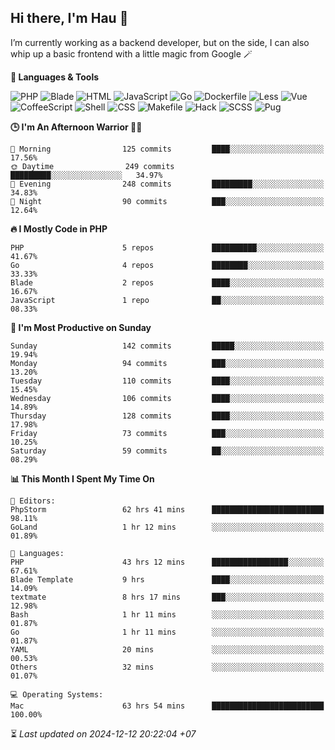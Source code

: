 ## Hi there, I'm Hau 👋
I’m currently working as a backend developer, but on the side, I can also whip up a basic frontend with a little magic from Google 🪄

<!--START_SECTION:readme-stats-->
**💬 Languages & Tools**

![PHP](https://img.shields.io/badge/PHP-56.05%25-4F5D95?&logo=PHP&labelColor=151b23)
![Blade](https://img.shields.io/badge/Blade-36.58%25-f7523f?&logo=Blade&labelColor=151b23)
![HTML](https://img.shields.io/badge/HTML-05.16%25-e34c26?&logo=HTML&labelColor=151b23)
![JavaScript](https://img.shields.io/badge/JavaScript-00.82%25-f1e05a?&logo=JavaScript&labelColor=151b23)
![Go](https://img.shields.io/badge/Go-00.61%25-00ADD8?&logo=Go&labelColor=151b23)
![Dockerfile](https://img.shields.io/badge/Dockerfile-00.29%25-384d54?&logo=Dockerfile&labelColor=151b23)
![Less](https://img.shields.io/badge/Less-00.12%25-1d365d?&logo=Less&labelColor=151b23)
![Vue](https://img.shields.io/badge/Vue-00.11%25-41b883?&logo=Vue&labelColor=151b23)
![CoffeeScript](https://img.shields.io/badge/CoffeeScript-00.11%25-244776?&logo=CoffeeScript&labelColor=151b23)
![Shell](https://img.shields.io/badge/Shell-00.10%25-89e051?&logo=Shell&labelColor=151b23)
![CSS](https://img.shields.io/badge/CSS-00.03%25-663399?&logo=CSS&labelColor=151b23)
![Makefile](https://img.shields.io/badge/Makefile-00.01%25-427819?&logo=Makefile&labelColor=151b23)
![Hack](https://img.shields.io/badge/Hack-00.01%25-878787?&logo=Hack&labelColor=151b23)
![SCSS](https://img.shields.io/badge/SCSS-00.00%25-c6538c?&logo=SCSS&labelColor=151b23)
![Pug](https://img.shields.io/badge/Pug-00.00%25-a86454?&logo=Pug&labelColor=151b23)


**🕒 I'm An Afternoon Warrior 🥷🏻**

```text
🌅 Morning                125 commits         ████░░░░░░░░░░░░░░░░░░░░░   17.56%
🌞 Daytime                249 commits         █████████░░░░░░░░░░░░░░░░   34.97%
🌆 Evening                248 commits         █████████░░░░░░░░░░░░░░░░   34.83%
🌙 Night                  90 commits          ███░░░░░░░░░░░░░░░░░░░░░░   12.64%
```

**🔥 I Mostly Code in PHP**

```text
PHP                      5 repos             ██████████░░░░░░░░░░░░░░░   41.67%
Go                       4 repos             ████████░░░░░░░░░░░░░░░░░   33.33%
Blade                    2 repos             ████░░░░░░░░░░░░░░░░░░░░░   16.67%
JavaScript               1 repo              ██░░░░░░░░░░░░░░░░░░░░░░░   08.33%
```

**📅 I'm Most Productive on Sunday**

```text
Sunday                   142 commits         █████░░░░░░░░░░░░░░░░░░░░   19.94%
Monday                   94 commits          ███░░░░░░░░░░░░░░░░░░░░░░   13.20%
Tuesday                  110 commits         ████░░░░░░░░░░░░░░░░░░░░░   15.45%
Wednesday                106 commits         ████░░░░░░░░░░░░░░░░░░░░░   14.89%
Thursday                 128 commits         ████░░░░░░░░░░░░░░░░░░░░░   17.98%
Friday                   73 commits          ███░░░░░░░░░░░░░░░░░░░░░░   10.25%
Saturday                 59 commits          ██░░░░░░░░░░░░░░░░░░░░░░░   08.29%
```

**📊 This Month I Spent My Time On**

```text
📝 Editors:
PhpStorm                 62 hrs 41 mins      █████████████████████████   98.11%
GoLand                   1 hr 12 mins        ░░░░░░░░░░░░░░░░░░░░░░░░░   01.89%

💬 Languages:
PHP                      43 hrs 12 mins      █████████████████░░░░░░░░   67.61%
Blade Template           9 hrs               ████░░░░░░░░░░░░░░░░░░░░░   14.09%
textmate                 8 hrs 17 mins       ███░░░░░░░░░░░░░░░░░░░░░░   12.98%
Bash                     1 hr 11 mins        ░░░░░░░░░░░░░░░░░░░░░░░░░   01.87%
Go                       1 hr 11 mins        ░░░░░░░░░░░░░░░░░░░░░░░░░   01.87%
YAML                     20 mins             ░░░░░░░░░░░░░░░░░░░░░░░░░   00.53%
Others                   32 mins             ░░░░░░░░░░░░░░░░░░░░░░░░░   01.07%

💻 Operating Systems:
Mac                      63 hrs 54 mins      █████████████████████████   100.00%
```



⏳ *Last updated on 2024-12-12 20:22:04 +07*
<!--END_SECTION:readme-stats-->
